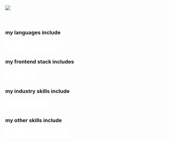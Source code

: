 <img src="./static/intro.svg">
<div>&nbsp;</div>
<img src="./static/spacer.svg">

<h3>my languages include <img height="10" width="10" src="static\arrow.svg"></h3>

<p>
<img alt="python" height="30" width="30" src="static\logos\python.svg">
<img alt="c++" height="30" width="30" src="static\logos\cplusplus.svg">
<img alt="javascript" height="30" width="30" src="static\logos\javascript.svg">
<img alt="swift" height="30" width="30" src="static\logos\swift.svg">
<img alt="c#" height="30" width="30" src="static\logos\csharp.svg">
</p>

<h3>my frontend stack includes <img height="10" width="10" src="static\arrow.svg"></h3>

<p>
<img alt="react" height="30" width="30" src="static\logos\react.svg">
<img alt="next.js" height="30" width="30" src="static\logos\nextdotjs.svg">
<img alt="tailwind css" height="30" width="30" src="static\logos\tailwindcss.svg">
</p>

<h3>my industry skills include <img height="10" width="10" src="static\arrow.svg"></h3>

<p>
<img alt="aws lambda" height="30" width="30" src="static\logos\awslambda.svg">
<img alt="amazon api gateway" height="30" width="30" src="static\logos\amazonapigateway.svg">
<img alt="amazon s3" height="30" width="30" src="static\logos\amazons3.svg">
<img alt="azure" height="30" width="30" src="static\logos\microsoftazure.svg">
</p>


<h3>my other skills include <img height="10" width="10" src="static\arrow.svg"></h3>

<p>
<img alt="adobe illustrator" height="30" width="30" src="static\logos\adobeillustrator.svg">
<img alt="adobe photoshop" height="30" width="30" src="static\logos\adobephotoshop.svg">
<img alt="adobe indesign" height="30" width="30" src="static\logos\adobeindesign.svg">
<img alt="figma" height="30" width="30" src="static\logos\figma.svg">
<img alt="blender" height="30" width="30" src="static\logos\blender.svg">
<img alt="unreal engine" height="30" width="30" src="static\logos\unrealengine.svg">
</p>